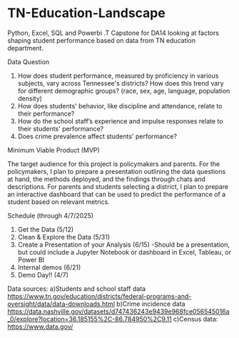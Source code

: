 # TN-Education-Landscape
Python, Excel, SQL and Powerbi .T Capstone for DA14 looking at factors shaping student performance based on data from TN education department.

Data Question
1) How does student performance, measured by proficiency in various subjects, vary across Tennessee's districts? How does this trend vary for different demographic groups? (race, sex, age, language, population density)
2) How does students' behavior, like discipline and attendance, relate to their performance?
3) How do the school staff’s experience and impulse responses relate to their students' performance?
4) Does crime prevalence affect students' performance?

Minimum Viable Product (MVP)

The target audience for this project is policymakers and parents. For the policymakers, I plan to prepare a presentation outlining the data questions at hand, the methods deployed, and the findings through chats and descriptions.
For parents and students selecting a district, I plan to prepare an interactive dashboard that can be used to predict the performance of a student based on relevant metrics.

Schedule (through 4/7/2025)

1. Get the Data (5/12)
2. Clean & Explore the Data (5/31)
3. Create a Presentation of your Analysis (6/15)
-Should be a presentation, but could include a Jupyter Notebook or dashboard
in Excel, Tableau, or Power BI
4. Internal demos (6/21)
5. Demo Day!! (4/7)

Data sources:
a)Students and school staff data https://www.tn.gov/education/districts/federal-programs-and-oversight/data/data-downloads.html
b)Crime incidence data
https://data.nashville.gov/datasets/d747436243e9439e968fce056545016a_0/explore?location=36.185155%2C-86.784950%2C9.11
c)Census data: https://www.data.gov/
